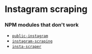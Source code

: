 # Instagram scraping

### NPM modules that don't work

- [`public-instagram`](https://www.npmjs.com/package/public-instagram)
- [`instagram-scraping`](https://www.npmjs.com/package/instagram-scraping)
- [`insta-scraper`](https://www.npmjs.com/package/insta-scraper)